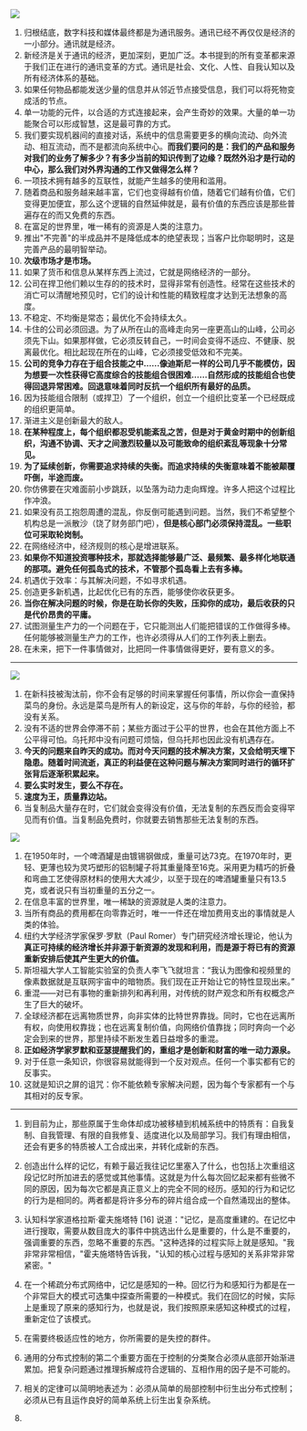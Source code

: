 ![](img/新经济新规则.jpeg)

1. 归根结底，数字科技和媒体最终都是为通讯服务。通讯已经不再仅仅是经济的一小部分。通讯就是经济。
1. 新经济是关于通讯的经济，更加深刻，更加广泛。本书提到的所有变革都来源于我们正在进行的通讯变革的方式。通讯是社会、文化、人性、自我认知以及所有经济体系的基础。
1. 如果任何物品都能发送少量的信息并从邻近节点接受信息，我们可以将死物变成活的节点。
1. 单一功能的元件，以合适的方式连接起来，会产生奇妙的效果。大量的单一功能聚合可以形成智慧，这是最可靠的方式。
1. 我们要实现机器间的直接对话，系统中的信息需要更多的横向流动、向外流动、相互流动，而不是都流向系统中心。**而我们要问的是：我们的产品和服务对我们的业务了解多少？有多少当前的知识传到了边缘？既然外沿才是行动的中心，那么我们对外界沟通的工作又做得怎么样？**
1. 一项技术拥有越多的互联性，就能产生越多的使用和滥用。
1. 随着商品和服务越来越丰富，它们也变得越有价值，随着它们越有价值，它们变得更加便宜，那么这个逻辑的自然延伸就是，最有价值的东西应该是那些普遍存在的而又免费的东西。
1. 在富足的世界里，唯一稀有的资源是人类的注意力。
1. 推出"不完善"的半成品并不是降低成本的绝望表现；当客户比你聪明时，这是完善产品的最明智举动。
1. **次级市场才是市场。**
1. 如果了货币和信息从某样东西上流过，它就是网络经济的一部分。
1. 公司在捍卫他们赖以生存的的技术时，显得非常有创造性。经常在这些技术的消亡可以清醒地预见时，它们的设计和性能的精致程度才达到无法想象的高度。
1. 不稳定、不均衡是常态；最优化不会持续太久。
1. 卡住的公司必须回退。为了从所在山的高峰走向另一座更高山的山峰，公司必须先下山。如果那样做，它必须反转自己，一时间会变得不适应、不健康、脱离最优化。相比起现在所在的山峰，它必须接受低效和不完美。
1. **公司的竞争力存在于组合技能之中……像迪斯尼一样的公司几乎不能模仿，因为想要一次性获得它高度综合的技能组合很困难……自然形成的技能组合也使得回退异常困难。回退意味着同时反抗一个组织所有最好的品质。**
1. 因为技能组合限制（或捍卫）了一个组织，创立一个组织比变革一个已经既成的组织更简单。
1. 渐进主义是创新最大的敌人。
1. **在某种程度上，每个组织都忍受机能紊乱之苦，但是对于黄金时期中的创新组织，沟通不协调、天才之间激烈较量以及可能致命的组织紊乱等现象十分常见。**
1. **为了延续创新，你需要追求持续的失衡。而追求持续的失衡意味着不能被颠覆吓倒，半途而废。**
1. 你仿佛要在灾难面前小步跳跃，以坠落为动力走向辉煌。许多人把这个过程比作冲浪。
1. 如果没有员工抱怨周遭的混乱，你反倒可能遇到问题。当然，我们不希望整个机构总是一派散沙（饶了财务部门吧），**但是核心部门必须保持混乱。一些职位可采取轮岗制。**
1. 在网络经济中，经济规则的核心是增进联系。
1. **如果你不知道投资哪种技术，那就选择能够最广泛、最频繁、最多样化地联通的那项。避免任何孤岛式的技术，不管那个孤岛看上去有多棒。**
1. 机遇优于效率：与其解决问题，不如寻求机遇。
1. 创造更多新机遇，比起优化已有的东西，能够使你收获更多。
1. **当你在解决问题的时候，你是在助长你的失败，压抑你的成功，最后收获的只是代价昂贵的平庸。**
1. 试图测量生产力的一个问题在于，它只能测出人们能把错误的工作做得多棒。任何能够被测量生产力的工作，也许必须得从人们的工作列表上删去。
1. 在未来，把下一件事情做对，比把同一件事情做得更好，要有意义的多。

***

![](img/必然.jpeg)

1. 在新科技被淘汰前，你不会有足够的时间来掌握任何事情，所以你会一直保持菜鸟的身份。永远是菜鸟是所有人的新设定，这与你的年龄，与你的经验，都没有关系。
1. 没有不适的世界会停滞不前；某些方面过于公平的世界，也会在其他方面上不公平得可怕。乌托邦中没有问题可烦恼，但乌托邦也因此没有机遇存在。
1. **今天的问题来自昨天的成功。而对今天问题的技术解决方案，又会给明天埋下隐患。随着时间流逝，真正的利益便在这种问题与解决方案同时进行的循环扩张背后逐渐积累起来。**
1. **要么实时发生，要么不存在。**
1. **速度为王，质量靠边站。**
1. 当复制品大量存在时，它们就会变得没有价值，无法复制的东西反而会变得罕见而有价值。当复制品免费时，你就要去销售那些无法复制的东西。

![](img/比免费更好.jpeg)

1. 在1950年时，一个啤酒罐是由镀锡钢做成，重量可达73克。在1970年时，更轻、更薄也较为灵巧塑形的铝制罐子将其重量降至16克。采用更为精巧的折叠和弯曲工艺使得原材料的使用大大减少，以至于现在的啤酒罐重量只有13.5克，或者说只有当初重量的五分之一。
1. 在信息丰富的世界里，唯一稀缺的资源就是人类的注意力。
1. 当所有商品的费用都在向零靠近时，唯一一件还在增加费用支出的事情就是人类的体验。
1. 纽约大学经济学家保罗·罗默（Paul Romer）专门研究经济增长理论，他认为**真正可持续的经济增长并非源于新资源的发现和利用，而是源于将已有的资源重新安排后使其产生更大的价值。**
1. 斯坦福大学人工智能实验室的负责人李飞飞就坦言：“我认为图像和视频里的像素数据就是互联网宇宙中的暗物质。我们现在正开始让它的特性显现出来。”
1. 重混——对已有事物的重新排列和再利用，对传统的财产观念和所有权概念产生了巨大的破坏。
1. 全球经济都在远离物质世界，向非实体的比特世界靠拢。同时，它也在远离所有权，向使用权靠拢；也在远离复制价值，向网络价值靠拢；同时奔向一个必定会到来的世界，那里持续不断发生着日益增多的重混。
1. **正如经济学家罗默和亚瑟提醒我们的，重组才是创新和财富的唯一动力源泉。**
1. 对于任意一条知识，你很容易就能得到一个反对观点。任何一个事实都有它的反事实。
1. 这就是知识之屏的诅咒：你不能依赖专家解决问题，因为每个专家都有一个与其相对的反专家。

***

1. 到目前为止，那些原属于生命体却成功被移植到机械系统中的特质有：自我复制、自我管理、有限的自我修复、适度进化以及局部学习。我们有理由相信，还会有更多的特质被人工合成出来，并转化成新的东西。
1. 创造出什么样的记忆，有赖于最近我往记忆里塞入了什么，也包括上次重组这段记忆时所加进去的感觉或其他事情。这就是为什么每次回忆起来都有些微不同的原因，因为每次它都是真正意义上的完全不同的经历。感知的行为和记忆的行为是相同的。两者都是将许多分布的碎片组合成一个自然涌现出的整体。
1. 认知科学家道格拉斯·霍夫施塔特 [16] 说道："记忆，是高度重建的。在记忆中进行搜取，需要从数目庞大的事件中挑选出什么是重要的，什么是不重要的，强调重要的东西，忽略不重要的东西。"这种选择的过程实际上就是感知。"我非常非常相信，"霍夫施塔特告诉我，"认知的核心过程与感知的关系非常非常紧密。"
1. 在一个稀疏分布式网络中，记忆是感知的一种。回忆行为和感知行为都是在一个非常巨大的模式可选集中探查所需要的一种模式。我们在回忆的时候，实际上是重现了原来的感知行为，也就是说，我们按照原来感知这种模式的过程，重新定位了该模式。



1. 在需要终极适应性的地方，你所需要的是失控的群件。
1. 通用的分布式控制的第二个重要方面在于控制的分类聚合必须从底部开始渐进累加。把复杂问题通过推理拆解成符合逻辑的、互相作用的因子是不可能的。
1. 相关的定律可以简明地表述为：必须从简单的局部控制中衍生出分布式控制；必须从已有且运作良好的简单系统上衍生出复杂系统。
1. 
